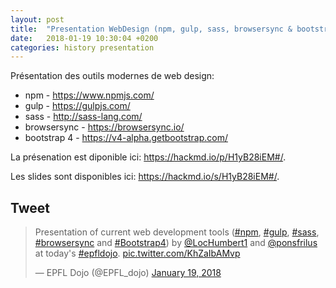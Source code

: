 ```yaml
---
layout: post
title:  "Presentation WebDesign (npm, gulp, sass, browsersync & bootstrap4) 🐃"
date:   2018-01-19 10:30:04 +0200
categories: history presentation
---
```

Présentation des outils modernes de web design:


  * npm - <https://www.npmjs.com/>
  * gulp - <https://gulpjs.com/>
  * sass - <http://sass-lang.com/>
  * browsersync - <https://browsersync.io/>
  * bootstrap 4 - <https://v4-alpha.getbootstrap.com/>

La présenation est diponible ici: <https://hackmd.io/p/H1yB28iEM#/>.

Les slides sont disponibles ici: <https://hackmd.io/s/H1yB28iEM#/>.

## Tweet
<blockquote class="twitter-tweet" data-lang="en"><p lang="en" dir="ltr">Presentation of current web development tools (<a href="https://twitter.com/hashtag/npm?src=hash&amp;ref_src=twsrc%5Etfw">#npm</a>, <a href="https://twitter.com/hashtag/gulp?src=hash&amp;ref_src=twsrc%5Etfw">#gulp</a>, <a href="https://twitter.com/hashtag/sass?src=hash&amp;ref_src=twsrc%5Etfw">#sass</a>, <a href="https://twitter.com/hashtag/browsersync?src=hash&amp;ref_src=twsrc%5Etfw">#browsersync</a> and <a href="https://twitter.com/hashtag/Bootstrap4?src=hash&amp;ref_src=twsrc%5Etfw">#Bootstrap4</a>) by <a href="https://twitter.com/LocHumbert1?ref_src=twsrc%5Etfw">@LocHumbert1</a> and <a href="https://twitter.com/ponsfrilus?ref_src=twsrc%5Etfw">@ponsfrilus</a> at today&#39;s <a href="https://twitter.com/hashtag/epfldojo?src=hash&amp;ref_src=twsrc%5Etfw">#epfldojo</a>. <a href="https://t.co/KhZaIbAMvp">pic.twitter.com/KhZaIbAMvp</a></p>&mdash; EPFL Dojo (@EPFL_dojo) <a href="https://twitter.com/EPFL_dojo/status/954351036478775296?ref_src=twsrc%5Etfw">January 19, 2018</a></blockquote>
<script async src="https://platform.twitter.com/widgets.js" charset="utf-8"></script>
